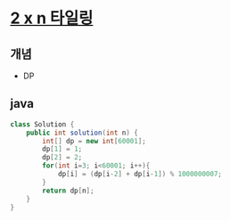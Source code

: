# [2 x n 타일링](https://programmers.co.kr/learn/courses/30/lessons/12900)


## 개념
- DP

## java
``` java
class Solution {
    public int solution(int n) {
        int[] dp = new int[60001];
        dp[1] = 1;
        dp[2] = 2;
        for(int i=3; i<60001; i++){
            dp[i] = (dp[i-2] + dp[i-1]) % 1000000007;
        }
        return dp[n];
    }
}
```